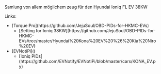 Samlung von allem möglichem zeug für den Hyundai Ioniq FL EV 38KW

Links:
<ul>
<li>[Torque Pro](https://github.com/JejuSoul/OBD-PIDs-for-HKMC-EVs)
<ul><li>[Setting for Ioniq 38KW](https://github.com/JejuSoul/OBD-PIDs-for-HKMC-EVs/tree/master/Hyundai%20Kona%20EV%20%26%20Kia%20Niro%20EV)</li></ul></li>
<li>[EVNotiPi]()
<ul><li>[Ioniq PIDs](https://github.com/EVNotify/EVNotiPi/blob/master/cars/KONA_EV.py)</li></ul></li>
</ul>


